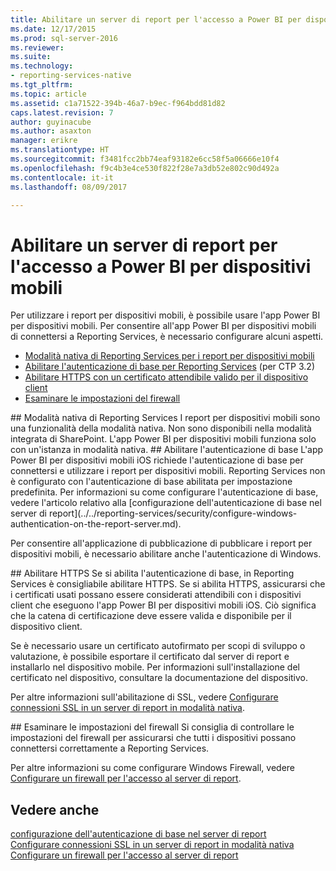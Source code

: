 ```yaml
---
title: Abilitare un server di report per l'accesso a Power BI per dispositivi mobili | Documenti Microsoft
ms.date: 12/17/2015
ms.prod: sql-server-2016
ms.reviewer: 
ms.suite: 
ms.technology:
- reporting-services-native
ms.tgt_pltfrm: 
ms.topic: article
ms.assetid: c1a71522-394b-46a7-b9ec-f964bdd81d82
caps.latest.revision: 7
author: guyinacube
ms.author: asaxton
manager: erikre
ms.translationtype: HT
ms.sourcegitcommit: f3481fcc2bb74eaf93182e6cc58f5a06666e10f4
ms.openlocfilehash: f9c4b3e4ce530f822f28e7a3db52e802c90d492a
ms.contentlocale: it-it
ms.lasthandoff: 08/09/2017

---
```

# <a name="enable-a-report-server-for-power-bi-mobile-access"></a>Abilitare un server di report per l'accesso a Power BI per dispositivi mobili
Per utilizzare i report per dispositivi mobili, è possibile usare l'app Power BI per dispositivi mobili. Per consentire all'app Power BI per dispositivi mobili di connettersi a Reporting Services, è necessario configurare alcuni aspetti.  
  
-   [Modalità nativa di Reporting Services per i report per dispositivi mobili](#nativemode)  
-   [Abilitare l'autenticazione di base per Reporting Services](#basicauth) (per CTP 3.2)  
-   [Abilitare HTTPS con un certificato attendibile valido per il dispositivo client](#https)  
-   [Esaminare le impostazioni del firewall](#firewall)  
  
<a name="nativemode"/>  
## <a name="reporting-services-native-mode-required"></a>Modalità nativa di Reporting Services  
I report per dispositivi mobili sono una funzionalità della modalità nativa. Non sono disponibili nella modalità integrata di SharePoint. L'app Power BI per dispositivi mobili funziona solo con un'istanza in modalità nativa.  
  
<a name="basicauth"/>  
## <a name="enable-basic-authentication"></a>Abilitare l'autenticazione di base  
L'app Power BI per dispositivi mobili iOS richiede l'autenticazione di base per connettersi e utilizzare i report per dispositivi mobili. Reporting Services non è configurato con l'autenticazione di base abilitata per impostazione predefinita. Per informazioni su come configurare l'autenticazione di base, vedere l'articolo relativo alla [configurazione dell'autenticazione di base nel server di report](../../reporting-services/security/configure-windows-authentication-on-the-report-server.md).  
  
Per consentire all'applicazione di pubblicazione di pubblicare i report per dispositivi mobili, è necessario abilitare anche l'autenticazione di Windows.  
  
<a name="https"/>  
## <a name="enable-https"></a>Abilitare HTTPS  
Se si abilita l'autenticazione di base, in Reporting Services è consigliabile abilitare HTTPS. Se si abilita HTTPS, assicurarsi che i certificati usati possano essere considerati attendibili con i dispositivi client che eseguono l'app Power BI per dispositivi mobili iOS. Ciò significa che la catena di certificazione deve essere valida e disponibile per il dispositivo client.  
  
Se è necessario usare un certificato autofirmato per scopi di sviluppo o valutazione, è possibile esportare il certificato dal server di report e installarlo nel dispositivo mobile. Per informazioni sull'installazione del certificato nel dispositivo, consultare la documentazione del dispositivo.  
  
Per altre informazioni sull'abilitazione di SSL, vedere [Configurare connessioni SSL in un server di report in modalità nativa](../../reporting-services/security/configure-ssl-connections-on-a-native-mode-report-server.md).  
  
<a name="firewall"/>  
## <a name="review-firewall-settings"></a>Esaminare le impostazioni del firewall  
Si consiglia di controllare le impostazioni del firewall per assicurarsi che tutti i dispositivi possano connettersi correttamente a Reporting Services.   
  
Per altre informazioni su come configurare Windows Firewall, vedere [Configurare un firewall per l'accesso al server di report](../../reporting-services/report-server/configure-a-firewall-for-report-server-access.md).  
  
## <a name="see-also"></a>Vedere anche  
  
[configurazione dell'autenticazione di base nel server di report](../../reporting-services/security/configure-windows-authentication-on-the-report-server.md)  
[Configurare connessioni SSL in un server di report in modalità nativa](../../reporting-services/security/configure-ssl-connections-on-a-native-mode-report-server.md)  
[Configurare un firewall per l'accesso al server di report](../../reporting-services/report-server/configure-a-firewall-for-report-server-access.md)  
  
  
  
  
  
  


